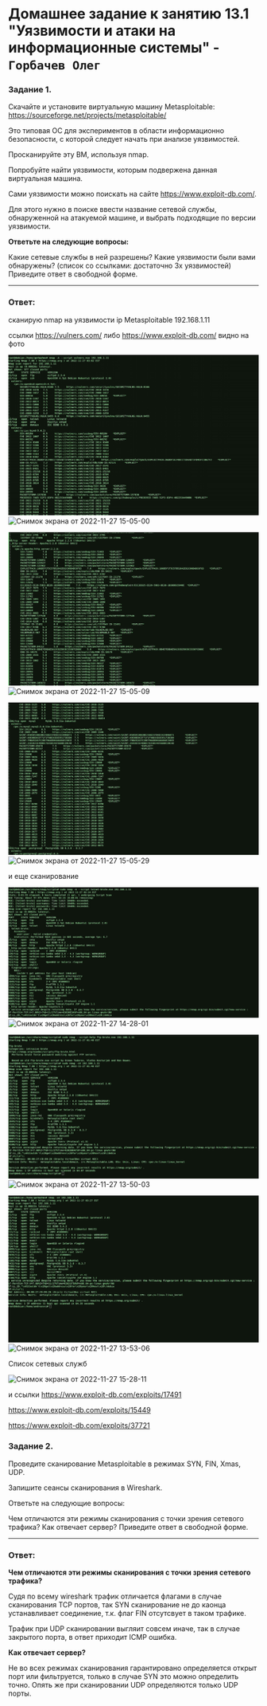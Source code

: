 # Домашнее задание к занятию 13.1 "Уязвимости и атаки на информационные системы" - `Горбачев Олег`


### Задание 1.
Скачайте и установите виртуальную машину Metasploitable: https://sourceforge.net/projects/metasploitable/

Это типовая ОС для экспериментов в области информационно безопасности, с которой следует начать при анализе уязвимостей.

Просканируйте эту ВМ, используя nmap.

Попробуйте найти уязвимости, которым подвержена данная виртуальная машина.

Сами уязвимости можно поискать на сайте https://www.exploit-db.com/.

Для этого нужно в поиске ввести название сетевой службы, обнаруженной на атакуемой машине, и выбрать подходящие по версии уязвимости.

**Ответьте на следующие вопросы:**

Какие сетевые службы в ней разрешены?
Какие уязвимости были вами обнаружены? (список со ссылками: достаточно 3х уязвимостей)
Приведите ответ в свободной форме.
___

### Ответ:
сканирую nmap на уязвимости ip Metasploitable 192.168.1.11


ссылки https://vulners.com/ либо  https://www.exploit-db.com/ видно на фото 

![1-1](./13.1-1-001.jpg)
![Снимок экрана от 2022-11-27 15-05-00](https://user-images.githubusercontent.com/94833070/204125569-c7ed545e-245a-4391-b8ac-1c99531c70f7.png)

![1-2](./13.1-1-002.jpg)
![Снимок экрана от 2022-11-27 15-05-09](https://user-images.githubusercontent.com/94833070/204125591-766de6a5-9d79-48b8-b248-791fed71214b.png)

![1-3](./13.1-1-003.jpg)
![Снимок экрана от 2022-11-27 15-05-29](https://user-images.githubusercontent.com/94833070/204125605-fc2bbf75-a060-4ffb-99be-e2e8262b572a.png)

и еще сканирование 

![1-4](./13.1-1-004.jpg)
![Снимок экрана от 2022-11-27 14-28-01](https://user-images.githubusercontent.com/94833070/204125698-97b2ed6d-39dc-44a6-a18c-b2927a598ffe.png)

![1-5](./13.1-1-005.jpg)
![Снимок экрана от 2022-11-27 13-50-03](https://user-images.githubusercontent.com/94833070/204125736-926ac07b-22c1-41b7-b9ce-e30f406d7086.png)

![1-6](./13.1-1-006.jpg)
![Снимок экрана от 2022-11-27 13-53-06](https://user-images.githubusercontent.com/94833070/204125703-3953b84f-4581-4204-bafb-6f2ac7b41720.png)

Список сетевых служб 

![Снимок экрана от 2022-11-27 15-28-11](https://user-images.githubusercontent.com/94833070/204125942-f966da8c-1501-4430-9469-ca99509d2a61.png)

и ссылки 
https://www.exploit-db.com/exploits/17491

https://www.exploit-db.com/exploits/15449

https://www.exploit-db.com/exploits/37721

### Задание 2.
Проведите сканирование Metasploitable в режимах SYN, FIN, Xmas, UDP.

Запишите сеансы сканирования в Wireshark.

Ответьте на следующие вопросы:

Чем отличаются эти режимы сканирования с точки зрения сетевого трафика?
Как отвечает сервер?
Приведите ответ в свободной форме.
___

### Ответ:
**Чем отличаются эти режимы сканирования с точки зрения сетевого трафика?**

Судя по всему wireshark трафик отличается флагами в случае сканирования TCP портов, так SYN сканирование  не до каонца устанавливает соединение, т.к. флаг FIN отсутсвует в таком трафике. 

Трафик при UDP сканировании выгляит совсем иначе, так в случае закрытого порта, в ответ приходит ICMP ошибка.

**Как отвечает сервер?**

Не во всех режимах сканирования гарантировано определяется открыт порт или фильтруется, только в случае SYN это можно определить точно. Опять же при сканировании UDP определяются только UDP порты.
